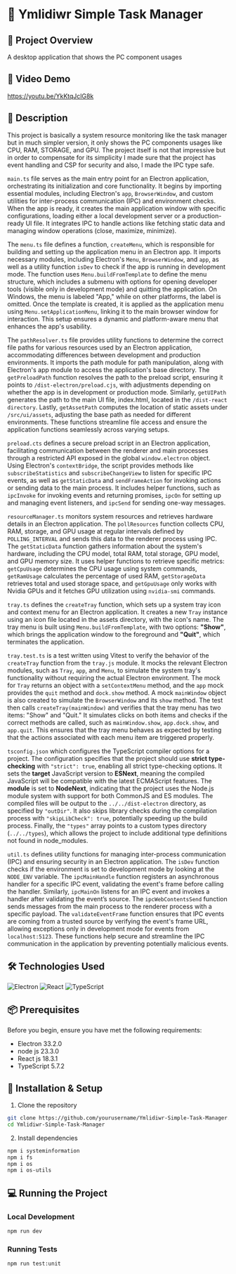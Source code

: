 # 🚀 Ymlidiwr Simple Task Manager

## 📝 Project Overview

A desktop application that shows the PC component usages

## :movie_camera: Video Demo
https://youtu.be/YkKtqJclG8k


## :page_facing_up: Description
This project is basically a system resource monitoring like the task manager but in much simpler version, it only shows the PC components usages like CPU, RAM, STORAGE, and GPU. The project itself is not that impressive but in order to compensate for its simplicity I made sure that the project has event handling and CSP for security and also, I made the IPC type safe. 

 

`main.ts` file serves as the main entry point for an Electron application, orchestrating its initialization and core functionality. It begins by importing essential modules, including Electron's `app`, `BrowserWindow`, and custom utilities for inter-process communication (IPC) and environment checks. When the app is ready, it creates the main application window with specific configurations, loading either a local development server or a production-ready UI file. It integrates IPC to handle actions like fetching static data and managing window operations (close, maximize, minimize).  

  

The `menu.ts` file defines a function, `createMenu`, which is responsible for building and setting up the application menu in an Electron app. It imports necessary modules, including Electron's `Menu`, `BrowserWindow`, and `app`, as well as a utility function `isDev` to check if the app is running in development mode. The function uses `Menu.buildFromTemplate` to define the menu structure, which includes a submenu with options for opening developer tools (visible only in development mode) and quitting the application. On Windows, the menu is labeled "App," while on other platforms, the label is omitted. Once the template is created, it is applied as the application menu using `Menu.setApplicationMenu`, linking it to the main browser window for interaction. This setup ensures a dynamic and platform-aware menu that enhances the app's usability. 

 

The `pathResolver.ts` file provides utility functions to determine the correct file paths for various resources used by an Electron application, accommodating differences between development and production environments. It imports the path module for path manipulation, along with Electron's app module to access the application's base directory. The `getPreloadPath` function resolves the path to the preload script, ensuring it points to `/dist-electron/preload.cjs`, with adjustments depending on whether the app is in development or production mode. Similarly, `getUIPath` generates the path to the main UI file, index.html, located in the `/dist-react directory`. Lastly, `getAssetPath` computes the location of static assets under `/src/ui/assets`, adjusting the base path as needed for different environments. These functions streamline file access and ensure the application functions seamlessly across varying setups. 

`preload.cts` defines a secure preload script in an Electron application, facilitating communication between the renderer and main processes through a restricted API exposed in the global `window.electron` object. Using Electron's `contextBridge`, the script provides methods like `subscribeStatistics` and `subscribeChangeView` to listen for specific IPC events, as well as `getStaticData` and `sendFrameAction` for invoking actions or sending data to the main process. It includes helper functions, such as `ipcInvoke` for invoking events and returning promises, `ipcOn` for setting up and managing event listeners, and `ipcSend` for sending one-way messages. 

 

`resourceManager.ts` monitors system resources and retrieves hardware details in an Electron application. The `pollResources` function collects CPU, RAM, storage, and GPU usage at regular intervals defined by `POLLING_INTERVAL` and sends this data to the renderer process using IPC. The `getStaticData` function gathers information about the system's hardware, including the CPU model, total RAM, total storage, GPU model, and GPU memory size. It uses helper functions to retrieve specific metrics: `getCpuUsage` determines the CPU usage using system commands, `getRamUsage` calculates the percentage of used RAM, `getStorageData` retrieves total and used storage space, and `getGpuUsage` only works with Nvidia GPUs and it fetches GPU utilization using `nvidia-smi` commands. 

 

`tray.ts` defines the `createTray` function, which sets up a system tray icon and context menu for an Electron application. It creates a new `Tray` instance using an icon file located in the assets directory, with the icon's name. The tray menu is built using `Menu.buildFromTemplate`, with two options: **"Show"**, which brings the application window to the foreground and **"Quit"**, which terminates the application. 

 

`tray.test.ts` is a test written using Vitest to verify the behavior of the `createTray` function from the `tray.js` module. It mocks the relevant Electron modules, such as `Tray`, `app`, and `Menu`, to simulate the system tray's functionality without requiring the actual Electron environment. The mock for `Tray` returns an object with a `setContextMenu` method, and the `app` mock provides the `quit` method and `dock.show` method. A mock `mainWindow` object is also created to simulate the `BrowserWindow` and its `show` method. The test then calls `createTray(mainWindow)` and verifies that the tray menu has two items: "Show" and "Quit." It simulates clicks on both items and checks if the correct methods are called, such as `mainWindow.show`, `app.dock.show`, and `app.quit`. This ensures that the tray menu behaves as expected by testing that the actions associated with each menu item are triggered properly. 

`tsconfig.json` which configures the TypeScript compiler options for a project. The configuration specifies that the project should use **strict type-checking** with `"strict": true`, enabling all strict type-checking options. It sets the **target** JavaScript version to **ESNext**, meaning the compiled JavaScript will be compatible with the latest ECMAScript features. The **module** is set to **NodeNext**, indicating that the project uses the Node.js module system with support for both CommonJS and ES modules. The compiled files will be output to the `../../dist-electron` directory, as specified by `"outDir"`. It also skips library checks during the compilation process with `"skipLibCheck": true`, potentially speeding up the build process. Finally, the `"types"` array points to a custom types directory (`../../types`), which allows the project to include additional type definitions not found in node_modules. 

 

`util.ts` defines utility functions for managing inter-process communication (IPC) and ensuring security in an Electron application. The `isDev` function checks if the environment is set to development mode by looking at the `NODE_ENV` variable. The `ipcMainHandle` function registers an asynchronous handler for a specific IPC event, validating the event's frame before calling the handler. Similarly, `ipcMainOn` listens for an IPC event and invokes a handler after validating the event’s source. The `ipcWebContentsSend` function sends messages from the main process to the renderer process with a specific payload. The `validateEventFrame` function ensures that IPC events are coming from a trusted source by verifying the event's frame URL, allowing exceptions only in development mode for events from `localhost:5123`. These functions help secure and streamline the IPC communication in the application by preventing potentially malicious events. 



## 🛠 Technologies Used
![Electron](https://img.shields.io/badge/Electron-33.2.0-blue.svg)
![React](https://img.shields.io/badge/React-18.3.1-blue.svg)
![TypeScript](https://img.shields.io/badge/TypeScript-5.7.2-blue.svg)

## 📦 Prerequisites

Before you begin, ensure you have met the following requirements:
- Electron 33.2.0
- node js 23.3.0
- React js 18.3.1
- TypeScript 5.7.2

## 🔧 Installation & Setup

1. Clone the repository
```bash
git clone https://github.com/yourusername/Ymlidiwr-Simple-Task-Manager.git
cd Ymlidiwr-Simple-Task-Manager
```

2. Install dependencies
```bash
npm i systeminformation
npm i fs
npm i os
npm i os-utils
```

## 💻 Running the Project

### Local Development
```bash
npm run dev
```

### Running Tests
```bash
npm run test:unit
```
